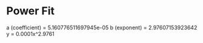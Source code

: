 
# Power Fit

a (coefficient) = 5.160776511697945e-05
b (exponent) = 2.97607153923642
y = 0.0001x^2.9761
